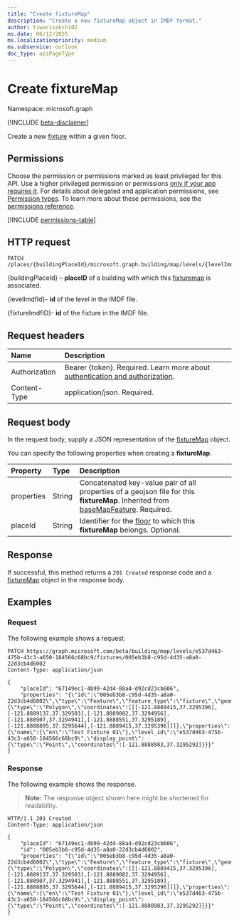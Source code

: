 ```yaml
---
title: "Create fixtureMap"
description: "Create a new fixtureMap object in IMDF format."
author: tiwarisakshi02
ms.date: 06/12/2025
ms.localizationpriority: medium
ms.subservice: outlook
doc_type: apiPageType
---
```


# Create fixtureMap

Namespace: microsoft.graph

[!INCLUDE [beta-disclaimer](../../includes/beta-disclaimer.md)]

Create a new [fixture](../resources/fixturemap.md) within a given floor.

## Permissions

Choose the permission or permissions marked as least privileged for this API. Use a higher privileged permission or permissions [only if your app requires it](/graph/permissions-overview#best-practices-for-using-microsoft-graph-permissions). For details about delegated and application permissions, see [Permission types](/graph/permissions-overview#permission-types). To learn more about these permissions, see the [permissions reference](/graph/permissions-reference).

<!-- {
  "blockType": "permissions",
  "name": "levelmap-post-fixtures-permissions"
}
-->
[!INCLUDE [permissions-table](../includes/permissions/levelmap-post-fixtures-permissions.md)]

## HTTP request

<!-- {
  "blockType": "ignored"
}
-->
``` http
PATCH /places/{buildingPlaceId}/microsoft.graph.building/map/levels/{levelImdfID}/fixture/{fixtureImdfID}
```

{buildingPlaceId} – **placeID** of a building with which this [fixturemap](../resources/fixturemap.md) is associated.

{levelImdfId}- **id** of the level in the IMDF file.

{fixtureImdfID}- **id** of the fixture in the IMDF file.

## Request headers

|Name|Description|
|:---|:---|
|Authorization|Bearer {token}. Required. Learn more about [authentication and authorization](/graph/auth/auth-concepts).|
|Content-Type|application/json. Required.|

## Request body

In the request body, supply a JSON representation of the [fixtureMap](../resources/fixturemap.md) object.

You can specify the following properties when creating a **fixtureMap**.

|Property|Type|Description|
|:---|:---|:---|
|properties|String|Concatenated key-value pair of all properties of a geojson file for this **fixtureMap**. Inherited from [baseMapFeature](../resources/basemapfeature.md). Required.|
|placeId|String|Identifier for the [floor](../resources/floor.md) to which this **fixtureMap** belongs. Optional.|



## Response

If successful, this method returns a `201 Created` response code and a [fixtureMap](../resources/fixturemap.md) object in the response body.

## Examples

### Request

The following example shows a request.
<!-- {
  "blockType": "request",
  "name": "create_fixturemap_from_"
}
-->
``` http
PATCH https://graph.microsoft.com/beta/building/map/levels/e537d463-475b-43c3-a650-184566c68bc9/fixtures/005eb3b8-c95d-4d35-a8a0-22d3cb4d6002
Content-Type: application/json

{
    "placeId": "67149ec1-4b99-42d4-88a4-d92cd23cb606",
    "properties": "{\"id\":\"005eb3b8-c95d-4d35-a8a0-22d3cb4d6002\",\"type\":\"Feature\",\"feature_type\":\"fixture\",\"geometry\":{\"type\":\"Polygon\",\"coordinates\":[[[-121.8889415,37.3295396],[-121.8889137,37.329503],[-121.8889082,37.3294956],[-121.888907,37.3294941],[-121.8888551,37.3295189],[-121.8888895,37.3295644],[-121.8889415,37.3295396]]]},\"properties\":{\"name\":{\"en\":\"Test Fixture 01\"},\"level_id\":\"e537d463-475b-43c3-a650-184566c68bc9\",\"display_point\":{\"type\":\"Point\",\"coordinates\":[-121.8888983,37.3295292]}}}"
}
```


### Response

The following example shows the response.
>**Note:** The response object shown here might be shortened for readability.
<!-- {
  "blockType": "response",
  "truncated": true,
  "@odata.type": "microsoft.graph.fixtureMap"
}
-->
``` http
HTTP/1.1 201 Created
Content-Type: application/json

{
    "placeId": "67149ec1-4b99-42d4-88a4-d92cd23cb606",
    "id": "005eb3b8-c95d-4d35-a8a0-22d3cb4d6002",
    "properties": "{\"id\":\"005eb3b8-c95d-4d35-a8a0-22d3cb4d6002\",\"type\":\"Feature\",\"feature_type\":\"fixture\",\"geometry\":{\"type\":\"Polygon\",\"coordinates\":[[[-121.8889415,37.3295396],[-121.8889137,37.329503],[-121.8889082,37.3294956],[-121.888907,37.3294941],[-121.8888551,37.3295189],[-121.8888895,37.3295644],[-121.8889415,37.3295396]]]},\"properties\":{\"name\":{\"en\":\"Test Fixture 01\"},\"level_id\":\"e537d463-475b-43c3-a650-184566c68bc9\",\"display_point\":{\"type\":\"Point\",\"coordinates\":[-121.8888983,37.3295292]}}}"
}
```

